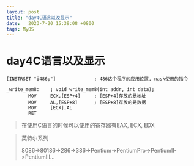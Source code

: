 ```yaml
---
layout: post
title: "day4C语言以及显示" 
date:   2023-7-20 15:39:08 +0800
tags: MyOS 
---
```


# day4C语言以及显示

```assembly
[INSTRSET "i486p"]				; 486这个程序的应用位置, nask使用的指令

_write_mem8:	; void write_mem8(int addr, int data);
		MOV		ECX,[ESP+4]		; [ESP+4]存放的是地址
		MOV		AL,[ESP+8]		; [ESP+8]存放的是数据
		MOV		[ECX],AL
		RET
```

>   在使用C语言的时候可以使用的寄存器有EAX, ECX, EDX

>   英特尔系列
>
>   8086->80186->286->386->Pentium->PentiumPro->PentiumII->PentiumIII...
























